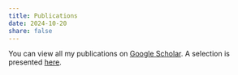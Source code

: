 ```yaml
---
title: Publications
date: 2024-10-20
share: false
---
```


You can view all my publications on [Google Scholar](https://scholar.google.com/citations?user=RhThiI8AAAAJ&hl=en).
A selection is presented [here](/#papers).